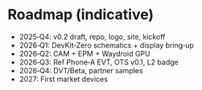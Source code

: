 # Roadmap (indicative)

- 2025‑Q4: v0.2 draft, repo, logo, site, kickoff
- 2026‑Q1: DevKit‑Zero schematics + display bring‑up
- 2026‑Q2: CAM + EPM + Waydroid GPU
- 2026‑Q3: Ref Phone‑A EVT, OTS v0.1, L2 badge
- 2026‑Q4: DVT/Beta, partner samples
- 2027: First market devices
